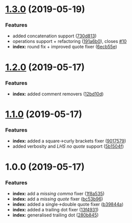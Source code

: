 # [1.3.0](https://github.com/Berkmann18/json-fixer/compare/v1.2.0...v1.3.0) (2019-05-19)


### Features

* added concatenation support ([730d813](https://github.com/Berkmann18/json-fixer/commit/730d813))
* operations support + refactoring ([191a6b0](https://github.com/Berkmann18/json-fixer/commit/191a6b0)), closes [#10](https://github.com/Berkmann18/json-fixer/issues/10)
* **index:** round fix + improved quote fixer ([6ecb55e](https://github.com/Berkmann18/json-fixer/commit/6ecb55e))

# [1.2.0](https://github.com/Berkmann18/json-fixer/compare/v1.1.0...v1.2.0) (2019-05-17)


### Features

* **index:** added comment removers ([12bd10d](https://github.com/Berkmann18/json-fixer/commit/12bd10d))

# [1.1.0](https://github.com/Berkmann18/json-fixer/compare/v1.0.0...v1.1.0) (2019-05-17)


### Features

* **index:** added a square->curly brackets fixer ([9017579](https://github.com/Berkmann18/json-fixer/commit/9017579))
* added verbosity and _LHS no quote_ support ([5b1504f](https://github.com/Berkmann18/json-fixer/commit/5b1504f))

# 1.0.0 (2019-05-17)


### Features

* **index:** add a _missing comma_ fixer ([1f8a535](https://github.com/Berkmann18/json-fixer/commit/1f8a535))
* **index:** add a _missing quote_ fixer ([bc53b96](https://github.com/Berkmann18/json-fixer/commit/bc53b96))
* **index:** added a single->double quote fixer ([b39844a](https://github.com/Berkmann18/json-fixer/commit/b39844a))
* **index:** added a trailing dot fixer ([13f4931](https://github.com/Berkmann18/json-fixer/commit/13f4931))
* **index:** generalised trailing dot ([280b845](https://github.com/Berkmann18/json-fixer/commit/280b845))
